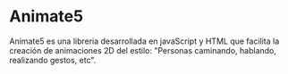 Animate5
========

Animate5 es una libreria desarrollada en javaScript y HTML que facilita la creación de animaciones 2D del estilo: "Personas caminando, hablando, realizando gestos, etc".